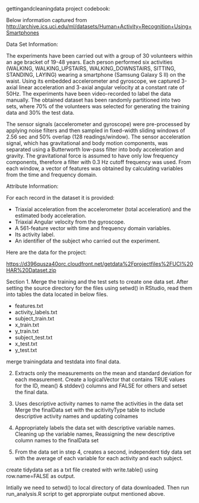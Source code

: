 gettingandcleaningdata project codebook:

Below information captured from http://archive.ics.uci.edu/ml/datasets/Human+Activity+Recognition+Using+Smartphones

Data Set Information:

The experiments have been carried out with a group of 30 volunteers within an age bracket of 19-48 years. Each person performed six activities (WALKING, WALKING_UPSTAIRS, WALKING_DOWNSTAIRS, SITTING, STANDING, LAYING) wearing a smartphone (Samsung Galaxy S II) on the waist. Using its embedded accelerometer and gyroscope, we captured 3-axial linear acceleration and 3-axial angular velocity at a constant rate of 50Hz. The experiments have been video-recorded to label the data manually. The obtained dataset has been randomly partitioned into two sets, where 70% of the volunteers was selected for generating the training data and 30% the test data.

The sensor signals (accelerometer and gyroscope) were pre-processed by applying noise filters and then sampled in fixed-width sliding windows of 2.56 sec and 50% overlap (128 readings/window). The sensor acceleration signal, which has gravitational and body motion components, was separated using a Butterworth low-pass filter into body acceleration and gravity. The gravitational force is assumed to have only low frequency components, therefore a filter with 0.3 Hz cutoff frequency was used. From each window, a vector of features was obtained by calculating variables from the time and frequency domain. 

Attribute Information:

For each record in the dataset it is provided:
- Triaxial acceleration from the accelerometer (total acceleration) and the estimated body acceleration.
- Triaxial Angular velocity from the gyroscope.
- A 561-feature vector with time and frequency domain variables.
- Its activity label.
- An identifier of the subject who carried out the experiment. 

Here are the data for the project:

https://d396qusza40orc.cloudfront.net/getdata%2Fprojectfiles%2FUCI%20HAR%20Dataset.zip

Section 1. Merge the training and the test sets to create one data set.
After setting the source directory for the files using setwd() in RStudio, read  them into tables the data located in below files.
- features.txt
- activity_labels.txt
- subject_train.txt
- x_train.txt
- y_train.txt
- subject_test.txt
- x_test.txt
- y_test.txt

merge trainingdata and testdata into final data.

2. Extracts only the measurements on the mean and standard deviation for each measurement. 
Create a logicalVector that contains TRUE values for the ID, mean() & stddev() columns and FALSE for others and setset the final data.

3. Uses descriptive activity names to name the activities in the data set
Merge the finalData set with the acitivityType table to include descriptive activity names and updating colnames

4. Appropriately labels the data set with descriptive variable names.
Cleaning up the variable names, Reassigning the new descriptive column names to the finalData set

5. From the data set in step 4, creates a second, independent tidy data set with the average of each variable for each activity and each subject.

create tidydata set as a txt file created with write.table() using row.name=FALSE as output.

Intially we need to setwd() to local directory of data downloaded. Then run run_analysis.R script to get approrpiate output mentioned above.
